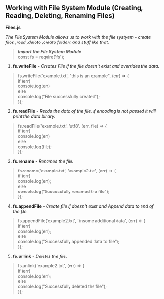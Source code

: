 ## Working with File System Module (Creating, Reading, Deleting, Renaming Files)

**Files.js**

*The File System Module allows us to work with the file systyem - create files ,read ,delete ,create folders and stuff like that.*

> **_Import the File System Module_** <br />const fs = require('fs');

1. **fs.writeFile** - *Creates File if the file doesn't exist and overrides the data.*

> fs.writeFile('example.txt', "this is an example", (err) => {<br />
 if (err)<br />
        console.log(err)<br />
    else<br />
        console.log("File successfully created");<br />
});<br />

2. **fs.readFile** - *Reads the data of the file. If encoding is not passed it will print the data binary.*
> fs.readFile('example.txt', 'utf8', (err, file) => {<br />
if (err)<br />
        console.log(err)<br />
    else<br />
        console.log(file);<br />
});<br />

3. **fs.rename** - *Renames the file.*
> fs.rename('example.txt', 'example2.txt', (err) => {<br />
if (err)<br />
        console.log(err);<br />
    else<br />
        console.log("Successfully renamed the file");<br />
});<br />

4. **fs.appendFile** - *Create file if doesn't exist and Append data to end of the file.*
> fs.appendFile('example2.txt', '\nsome additional data', (err) => {<br />
if (err)<br />
        console.log(err);<br />
    else<br />
        console.log("Successfully appended data to file");<br />
});<br />

5. **fs.unlink** - *Deletes the file.*
> fs.unlink('example2.txt', (err) => {<br />
if (err)<br />
        console.log(err);<br />
    else<br />
        console.log("Successfully deleted the file");<br />
});<br />
